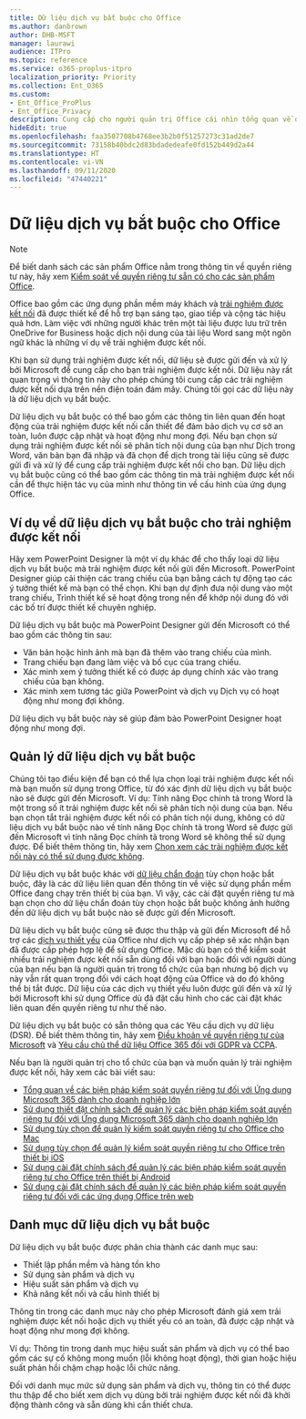 ```yaml
---
title: Dữ liệu dịch vụ bắt buộc cho Office
ms.author: danbrown
author: DHB-MSFT
manager: laurawi
audience: ITPro
ms.topic: reference
ms.service: o365-proplus-itpro
localization_priority: Priority
ms.collection: Ent_O365
ms.custom:
- Ent_Office_ProPlus
- Ent_Office_Privacy
description: Cung cấp cho người quản trị Office cái nhìn tổng quan về dữ liệu dịch vụ bắt buộc được thu thập về các trải nghiệm được kết nối trong Office.
hideEdit: true
ms.openlocfilehash: faa3507708b4768ee3b2b0f51257273c31ad2de7
ms.sourcegitcommit: 73158b40bdc2d83bdadedeafe0fd152b449d2a44
ms.translationtype: HT
ms.contentlocale: vi-VN
ms.lasthandoff: 09/11/2020
ms.locfileid: "47440221"
---
```

# <a name="required-service-data-for-office"></a>Dữ liệu dịch vụ bắt buộc cho Office

> [!NOTE]
> Để biết danh sách các sản phẩm Office nằm trong thông tin về quyền riêng tư này, hãy xem [Kiểm soát về quyền riêng tư sẵn có cho các sản phẩm Office](products-versions-privacy-controls.md).

Office bao gồm các ứng dụng phần mềm máy khách và [trải nghiệm được kết nối](connected-experiences.md) đã được thiết kế để hỗ trợ bạn sáng tạo, giao tiếp và cộng tác hiệu quả hơn. Làm việc với những người khác trên một tài liệu được lưu trữ trên OneDrive for Business hoặc dịch nội dung của tài liệu Word sang một ngôn ngữ khác là những ví dụ về trải nghiệm được kết nối.

Khi bạn sử dụng trải nghiệm được kết nối, dữ liệu sẽ được gửi đến và xử lý bởi Microsoft để cung cấp cho bạn trải nghiệm được kết nối. Dữ liệu này rất quan trọng vì thông tin này cho phép chúng tôi cung cấp các trải nghiệm được kết nối dựa trên nền điện toán đám mây. Chúng tôi gọi các dữ liệu này là dữ liệu dịch vụ bắt buộc.

Dữ liệu dịch vụ bắt buộc có thể bao gồm các thông tin liên quan đến hoạt động của trải nghiệm được kết nối cần thiết để đảm bảo dịch vụ cơ sở an toàn, luôn được cập nhật và hoạt động như mong đợi. Nếu bạn chọn sử dụng trải nghiệm được kết nối sẽ phân tích nội dung của bạn như Dịch trong Word, văn bản bạn đã nhập và đã chọn để dịch trong tài liệu cũng sẽ được gửi đi và xử lý để cung cấp trải nghiệm được kết nối cho bạn. Dữ liệu dịch vụ bắt buộc cũng có thể bao gồm các thông tin mà trải nghiệm được kết nối cần để thực hiện tác vụ của mình như thông tin về cấu hình của ứng dụng Office.

## <a name="example-of-required-service-data-for-a-connected-experience"></a>Ví dụ về dữ liệu dịch vụ bắt buộc cho trải nghiệm được kết nối

Hãy xem PowerPoint Designer là một ví dụ khác để cho thấy loại dữ liệu dịch vụ bắt buộc mà trải nghiệm được kết nối gửi đến Microsoft. PowerPoint Designer giúp cải thiện các trang chiếu của bạn bằng cách tự động tạo các ý tưởng thiết kế mà bạn có thể chọn. Khi bạn dự định đưa nội dung vào một trang chiếu, Trình thiết kế sẽ hoạt động trong nền để khớp nội dung đó với các bố trí được thiết kế chuyên nghiệp.

Dữ liệu dịch vụ bắt buộc mà PowerPoint Designer gửi đến Microsoft có thể bao gồm các thông tin sau:
- Văn bản hoặc hình ảnh mà bạn đã thêm vào trang chiếu của mình.
- Trang chiếu bạn đang làm việc và bố cục của trang chiếu.
- Xác minh xem ý tưởng thiết kế có được áp dụng chính xác vào trang chiếu của bạn không.
- Xác minh xem tương tác giữa PowerPoint và dịch vụ Dịch vụ có hoạt động như mong đợi không.

Dữ liệu dịch vụ bắt buộc này sẽ giúp đảm bảo PowerPoint Designer hoạt động như mong đợi.

## <a name="manage-required-service-data"></a>Quản lý dữ liệu dịch vụ bắt buộc

Chúng tôi tạo điều kiện để bạn có thể lựa chọn loại trải nghiệm được kết nối mà bạn muốn sử dụng trong Office, từ đó xác định dữ liệu dịch vụ bắt buộc nào sẽ được gửi đến Microsoft. Ví dụ: Tính năng Đọc chính tả trong Word là một trong số ít trải nghiệm được kết nối sẽ phân tích nội dung của bạn. Nếu bạn chọn tắt trải nghiệm được kết nối có phân tích nội dung, không có dữ liệu dịch vụ bắt buộc nào về tính năng Đọc chính tả trong Word sẽ được gửi đến Microsoft vì tính năng Đọc chính tả trong Word sẽ không thể sử dụng được. Để biết thêm thông tin, hãy xem [Chọn xem các trải nghiệm được kết nối này có thể sử dụng được không](connected-experiences.md#choose-whether-these-connected-experiences-are-available-to-use).

Dữ liệu dịch vụ bắt buộc khác với [dữ liệu chẩn đoán](overview-privacy-controls.md#diagnostic-data-sent-from-microsoft-365-apps-for-enterprise-to-microsoft) tùy chọn hoặc bắt buộc, đây là các dữ liệu liên quan đến thông tin về việc sử dụng phần mềm Office đang chạy trên thiết bị của bạn. Vì vậy, các cài đặt quyền riêng tư mà bạn chọn cho dữ liệu chẩn đoán tùy chọn hoặc bắt buộc không ảnh hưởng đến dữ liệu dịch vụ bắt buộc nào sẽ được gửi đến Microsoft.

Dữ liệu dịch vụ bắt buộc cũng sẽ được thu thập và gửi đến Microsoft để hỗ trợ các [dịch vụ thiết yếu](essential-services.md) của Office như dịch vụ cấp phép sẽ xác nhận bạn đã được cấp phép hợp lệ để sử dụng Office. Mặc dù bạn có thể kiểm soát nhiều trải nghiệm được kết nối sẵn dùng đối với bạn hoặc đối với người dùng của bạn nếu bạn là người quản trị trong tổ chức của bạn nhưng bộ dịch vụ này vẫn rất quan trọng đối với cách hoạt động của Office và do đó không thể bị tắt được. Dữ liệu của các dịch vụ thiết yếu luôn được gửi đến và xử lý bởi Microsoft khi sử dụng Office dù đã đặt cấu hình cho các cài đặt khác liên quan đến quyền riêng tư như thế nào.

Dữ liệu dịch vụ bắt buộc có sẵn thông qua các Yêu cầu dịch vụ dữ liệu (DSR). Để biết thêm thông tin, hãy xem [Điều khoản về quyền riêng tư của Microsoft](https://privacy.microsoft.com/privacystatement) và [Yêu cầu chủ thể dữ liệu Office 365 đối với GDPR và CCPA](https://docs.microsoft.com/microsoft-365/compliance/gdpr-dsr-office365).

Nếu bạn là người quản trị cho tổ chức của bạn và muốn quản lý trải nghiệm được kết nối, hãy xem các bài viết sau:

- [Tổng quan về các biện pháp kiểm soát quyền riêng tư đối với Ứng dụng Microsoft 365 dành cho doanh nghiệp lớn](overview-privacy-controls.md)
- [Sử dụng thiết đặt chính sách để quản lý các biện pháp kiểm soát quyền riêng tư đối với Ứng dụng Microsoft 365 dành cho doanh nghiệp lớn](manage-privacy-controls.md)
- [Sử dụng tùy chọn để quản lý kiểm soát quyền riêng tư cho Office cho Mac](mac-privacy-preferences.md)
- [Sử dụng tùy chọn để quản lý kiểm soát quyền riêng tư cho Office trên thiết bị iOS](ios-privacy-preferences.md)
- [Sử dụng cài đặt chính sách để quản lý các biện pháp kiểm soát quyền riêng tư cho Office trên thiết bị Android](android-privacy-controls.md)
- [Sử dụng cài đặt chính sách để quản lý các biện pháp kiểm soát quyền riêng tư đối với các ứng dụng Office trên web](office-web-privacy-controls.md)

## <a name="categories-of-required-service-data"></a>Danh mục dữ liệu dịch vụ bắt buộc

Dữ liệu dịch vụ bắt buộc được phân chia thành các danh mục sau:

- Thiết lập phần mềm và hàng tồn kho
- Sử dụng sản phẩm và dịch vụ
- Hiệu suất sản phẩm và dịch vụ
- Khả năng kết nối và cấu hình thiết bị

Thông tin trong các danh mục này cho phép Microsoft đánh giá xem trải nghiệm được kết nối hoặc dịch vụ thiết yếu có an toàn, đã được cập nhật và hoạt động như mong đợi không.

Ví dụ: Thông tin trong danh mục hiệu suất sản phẩm và dịch vụ có thể bao gồm các sự cố không mong muốn (lỗi không hoạt động), thời gian hoặc hiệu suất phản hồi chậm chạp hoặc lỗi chức năng.

Đối với danh mục mức sử dụng sản phẩm và dịch vụ, thông tin có thể được thu thập để cho biết xem dịch vụ dùng bởi trải nghiệm được kết nối đã khởi động thành công và sẵn dùng khi cần thiết chưa.